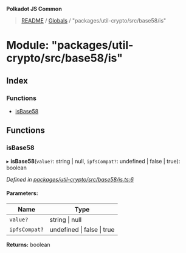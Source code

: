 **Polkadot JS Common**

> [README](../README.md) / [Globals](../globals.md) / "packages/util-crypto/src/base58/is"

# Module: "packages/util-crypto/src/base58/is"

## Index

### Functions

* [isBase58](_packages_util_crypto_src_base58_is_.md#isbase58)

## Functions

### isBase58

▸ **isBase58**(`value?`: string \| null, `ipfsCompat?`: undefined \| false \| true): boolean

*Defined in [packages/util-crypto/src/base58/is.ts:6](https://github.com/polkadot-js/common/blob/975103fd/packages/util-crypto/src/base58/is.ts#L6)*

#### Parameters:

Name | Type |
------ | ------ |
`value?` | string \| null |
`ipfsCompat?` | undefined \| false \| true |

**Returns:** boolean
